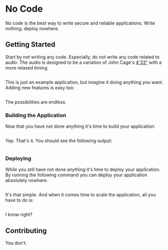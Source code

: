 # No Code

No code is the best way to write secure and reliable applications. Write nothing; deploy nowhere.

## Getting Started

Start by not writing any code. Especially, do not write any code related to audio. The audio is designed to be a variation of John Cage's [4'33"](https://en.wikipedia.org/wiki/4%E2%80%B233%E2%80%B3) with a more relaxed timing.

```

```

This is just an example application, but imagine it doing anything you want. Adding new features is easy too:

```

```

The possibilities are endless.

### Building the Application

Now that you have not done anything it's time to build your application:

```

```

Yep. That's it. You should see the following output:

```

```

### Deploying

While you still have not done anything it's time to deploy your application. By running the following command you can deploy your application absolutely nowhere.

```

```

It's that simple. And when it comes time to scale the application, all you have to do is:

```

```

I know right?

## Contributing

You don't.

